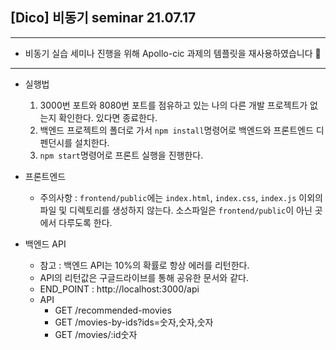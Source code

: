 ## [Dico] 비동기 seminar 21.07.17
---

- 비동기 실습 세미나 진행을 위해 Apollo-cic 과제의 템플릿을 재사용하였습니다 🙂

---
- 실행법  
  1. 3000번 포트와 8080번 포트를 점유하고 있는 나의 다른 개발 프로젝트가 없는지 확인한다. 있다면 종료한다.  
  2. 백엔드 프로젝트의 폴더로 가서 `npm install`명령어로 백엔드와 프론트엔드 디펜던시를 설치한다.
  3. `npm start`명령어로 프론트 실행을 진행한다.

- 프론트엔드
  - 주의사항 : `frontend/public`에는 `index.html`, `index.css`, `index.js` 이외의 파일 및 디렉토리를 생성하지 않는다. 소스파일은 `frontend/public`이 아닌 곳에서 다루도록 한다.

- 백엔드 API
  - 참고 : 백엔드 API는 10%의 확률로 항상 에러를 리턴한다.
  - API의 리턴값은 구글드라이브를 통해 공유한 문서와 같다.
  - END_POINT : http://localhost:3000/api
  - API
    - GET /recommended-movies  
    - GET /movies-by-ids?ids=숫자,숫자,숫자
    - GET /movies/:id숫자  